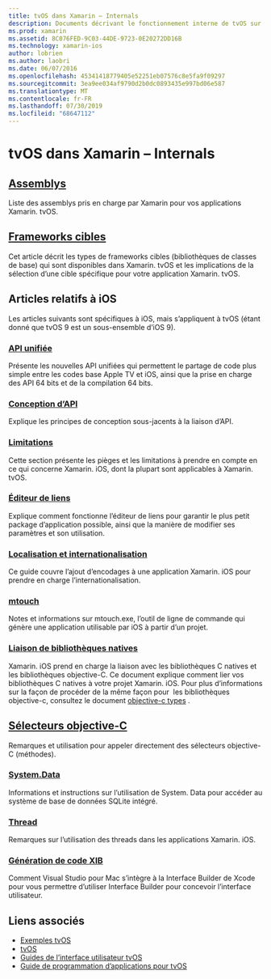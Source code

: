 ```yaml
---
title: tvOS dans Xamarin – Internals
description: Documents décrivant le fonctionnement interne de tvOS sur Xamarin, qui est basé sur Xamarin. iOS. Le contenu des liens traite des assemblys, des frameworks cibles et des concepts iOS associés.
ms.prod: xamarin
ms.assetid: 8C076FED-9C03-44DE-9723-0E20272DD16B
ms.technology: xamarin-ios
author: lobrien
ms.author: laobri
ms.date: 06/07/2016
ms.openlocfilehash: 45341418779405e52251eb07576c8e5fa9f09297
ms.sourcegitcommit: 3ea9ee034af9790d2b0dc0893435e997bd06e587
ms.translationtype: MT
ms.contentlocale: fr-FR
ms.lasthandoff: 07/30/2019
ms.locfileid: "68647112"
---
```

# <a name="tvos-in-xamarin-internals"></a>tvOS dans Xamarin – Internals 

## <a name="assembliesiostvosinternalsassembliesmd"></a>[Assemblys](~/ios/tvos/internals/assemblies.md)

Liste des assemblys pris en charge par Xamarin pour vos applications Xamarin. tvOS.

## <a name="target-frameworksiostvosinternalsframeworksmd"></a>[Frameworks cibles](~/ios/tvos/internals/frameworks.md)

Cet article décrit les types de frameworks cibles (bibliothèques de classes de base) qui sont disponibles dans Xamarin. tvOS et les implications de la sélection d’une cible spécifique pour votre application Xamarin. tvOS.

## <a name="related-ios-articles"></a>Articles relatifs à iOS

Les articles suivants sont spécifiques à iOS, mais s’appliquent à tvOS (étant donné que tvOS 9 est un sous-ensemble d’iOS 9).

### <a name="unified-apicross-platformmaciosunifiedindexmd"></a>[API unifiée](~/cross-platform/macios/unified/index.md)

Présente les nouvelles API unifiées qui permettent le partage de code plus simple entre les codes base Apple TV et iOS, ainsi que la prise en charge des API 64 bits et de la compilation 64 bits.  

### <a name="api-designiosinternalsapi-designindexmd"></a>[Conception d’API](~/ios/internals/api-design/index.md)

Explique les principes de conception sous-jacents à la liaison d’API.

### <a name="limitationsiosinternalslimitationsmd"></a>[Limitations](~/ios/internals/limitations.md)

Cette section présente les pièges et les limitations à prendre en compte en ce qui concerne Xamarin. iOS, dont la plupart sont applicables à Xamarin. tvOS.

### <a name="linkeriosdeploy-testlinkermd"></a>[Éditeur de liens](~/ios/deploy-test/linker.md)

Explique comment fonctionne l’éditeur de liens pour garantir le plus petit package d’application possible, ainsi que la manière de modifier ses paramètres et son utilisation.

### <a name="localization-and-internationalizationiosapp-fundamentalslocalizationindexmd"></a>[Localisation et internationalisation](~/ios/app-fundamentals/localization/index.md)

Ce guide couvre l’ajout d’encodages à une application Xamarin. iOS pour prendre en charge l’internationalisation.

### <a name="mtouchiosdeploy-testmtouchmd"></a>[mtouch](~/ios/deploy-test/mtouch.md)

Notes et informations sur mtouch.exe, l’outil de ligne de commande qui génère une application utilisable par iOS à partir d’un projet.

### <a name="linking-native-librariesiosplatformnative-interopmd"></a>[Liaison de bibliothèques natives](~/ios/platform/native-interop.md)

Xamarin. iOS prend en charge la liaison avec les bibliothèques C natives et les bibliothèques objective-C. Ce document explique comment lier vos bibliothèques C natives à votre projet Xamarin. iOS. Pour plus d’informations sur la façon de procéder de la même façon pour&nbsp; les bibliothèques objective-c, consultez le document [objective-c types](~/ios/platform/binding-objective-c/index.md)&nbsp;.

## <a name="objective-c-selectorsiosinternalsobjective-c-selectorsmd"></a>[Sélecteurs objective-C](~/ios/internals/objective-c-selectors.md)

Remarques et utilisation pour appeler directement des sélecteurs objective-C (méthodes).

### <a name="systemdataiosdata-cloudsystemdatamd"></a>[System.Data](~/ios/data-cloud/system.data.md)

Informations et instructions sur l’utilisation de System. Data pour accéder au système de base de données SQLite intégré.

### <a name="threadingiosapp-fundamentalsthreadingmd"></a>[Thread](~/ios/app-fundamentals/threading.md)

Remarques sur l’utilisation des threads dans les applications Xamarin. iOS.

### <a name="xib-code-generationiosinternalsxib-code-generationmd"></a>[Génération de code XIB](~/ios/internals/xib-code-generation.md)

Comment Visual Studio pour Mac s’intègre à la Interface Builder de Xcode pour vous permettre d’utiliser Interface Builder pour concevoir l’interface utilisateur.

## <a name="related-links"></a>Liens associés

- [Exemples tvOS](https://docs.microsoft.com/samples/browse/?products=xamarin&term=Xamarin.iOS+tvOS)
- [tvOS](https://developer.apple.com/tvos/)
- [Guides de l’interface utilisateur tvOS](https://developer.apple.com/tvos/human-interface-guidelines/)
- [Guide de programmation d’applications pour tvOS](https://developer.apple.com/library/prerelease/tvos/documentation/General/Conceptual/AppleTV_PG/)
